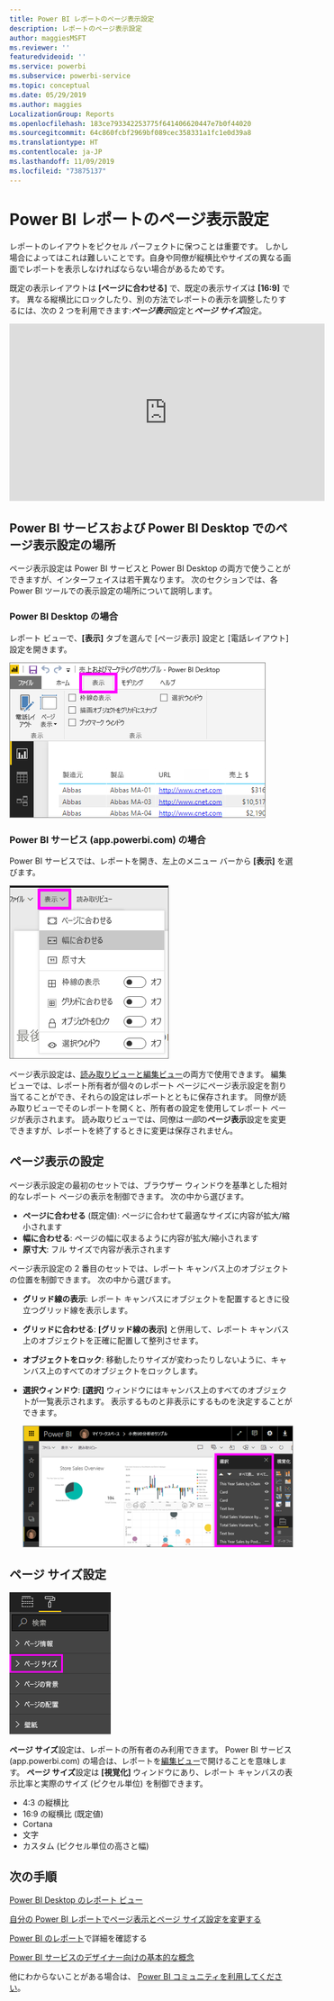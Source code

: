 ```yaml
---
title: Power BI レポートのページ表示設定
description: レポートのページ表示設定
author: maggiesMSFT
ms.reviewer: ''
featuredvideoid: ''
ms.service: powerbi
ms.subservice: powerbi-service
ms.topic: conceptual
ms.date: 05/29/2019
ms.author: maggies
LocalizationGroup: Reports
ms.openlocfilehash: 183ce793342253775f641406620447e7b0f44020
ms.sourcegitcommit: 64c860fcbf2969bf089cec358331a1fc1e0d39a8
ms.translationtype: HT
ms.contentlocale: ja-JP
ms.lasthandoff: 11/09/2019
ms.locfileid: "73875137"
---
```

# <a name="page-display-settings-in-a-power-bi-report"></a>Power BI レポートのページ表示設定
レポートのレイアウトをピクセル パーフェクトに保つことは重要です。 しかし場合によってはこれは難しいことです。自身や同僚が縦横比やサイズの異なる画面でレポートを表示しなければならない場合があるためです。 

既定の表示レイアウトは **[ページに合わせる]** で、既定の表示サイズは **[16:9]** です。 異なる縦横比にロックしたり、別の方法でレポートの表示を調整したりするには、次の 2 つを利用できます:***ページ表示***設定と***ページ サイズ***設定。


<iframe width="560" height="315" src="https://www.youtube.com/embed/5tg-OXzxe2g" frameborder="0" allowfullscreen></iframe>


## <a name="where-to-find-page-view-settings-in-the-power-bi-service-and-power-bi-desktop"></a>Power BI サービスおよび Power BI Desktop でのページ表示設定の場所
ページ表示設定は Power BI サービスと Power BI Desktop の両方で使うことができますが、インターフェイスは若干異なります。 次のセクションでは、各 Power BI ツールでの表示設定の場所について説明します。

### <a name="in-power-bi-desktop"></a>Power BI Desktop の場合
レポート ビューで、**[表示]** タブを選んで [ページ表示] 設定と [電話レイアウト] 設定を開きます。

  ![Desktop のページ表示設定](media/power-bi-report-display-settings/power-bi-desktop-view-settings.png)

### <a name="in-the-power-bi-service-apppowerbicom"></a>Power BI サービス (app.powerbi.com) の場合
Power BI サービスでは、レポートを開き、左上のメニュー バーから **[表示]** を選びます。

![サービスのページ表示設定](media/power-bi-report-display-settings/power-bi-change-page-view.png)

ページ表示設定は、[読み取りビューと編集ビュー](consumer/end-user-reading-view.md)の両方で使用できます。 編集ビューでは、レポート所有者が個々のレポート ページにページ表示設定を割り当てることができ、それらの設定はレポートとともに保存されます。 同僚が読み取りビューでそのレポートを開くと、所有者の設定を使用してレポート ページが表示されます。 読み取りビューでは、同僚は*一部*の**ページ表示**設定を変更できますが、レポートを終了するときに変更は保存されません。

## <a name="page-view-settings"></a>ページ表示の設定
ページ表示設定の最初のセットでは、ブラウザー ウィンドウを基準とした相対的なレポート ページの表示を制御できます。 次の中から選びます。

* **ページに合わせる** (既定値): ページに合わせて最適なサイズに内容が拡大/縮小されます
* **幅に合わせる**: ページの幅に収まるように内容が拡大/縮小されます
* **原寸大**: フル サイズで内容が表示されます

ページ表示設定の 2 番目のセットでは、レポート キャンバス上のオブジェクトの位置を制御できます。 次の中から選びます。

* **グリッド線の表示**: レポート キャンバスにオブジェクトを配置するときに役立つグリッド線を表示します。
* **グリッドに合わせる**: **[グリッド線の表示]** と併用して、レポート キャンバス上のオブジェクトを正確に配置して整列させます。 
* **オブジェクトをロック**: 移動したりサイズが変わったりしないように、キャンバス上のすべてのオブジェクトをロックします。
* **選択ウィンドウ**: **[選択]** ウィンドウにはキャンバス上のすべてのオブジェクトが一覧表示されます。 表示するものと非表示にするものを決定することができます。

    ![選択ウィンドウ](media/power-bi-report-display-settings/power-bi-selection-pane.png)



## <a name="page-size-settings"></a>ページ サイズ設定
![ページ サイズ変更設定](media/power-bi-report-display-settings/power-bi-page-size.png)

**ページ サイズ**設定は、レポートの所有者のみ利用できます。 Power BI サービス (app.powerbi.com) の場合は、レポートを[編集ビュー](consumer/end-user-reading-view.md)で開けることを意味します。 **ページ サイズ**設定は **[視覚化]** ウィンドウにあり、レポート キャンバスの表示比率と実際のサイズ (ピクセル単位) を制御できます。   

* 4:3 の縦横比
* 16:9 の縦横比 (既定値)
* Cortana
* 文字
* カスタム (ピクセル単位の高さと幅)

## <a name="next-steps"></a>次の手順
[Power BI Desktop のレポート ビュー](desktop-report-view.md)

[自分の Power BI レポートでページ表示とページ サイズ設定を変更する](consumer/end-user-report-view.md)

[Power BI のレポート](consumer/end-user-reports.md)で詳細を確認する

[Power BI サービスのデザイナー向けの基本的な概念](service-basic-concepts.md)

他にわからないことがある場合は、 [Power BI コミュニティを利用してください](https://community.powerbi.com/)。


